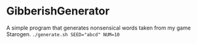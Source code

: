 # GibberishGenerator
A simple program that generates nonsensical words taken from my game Starogen.
```./generate.sh SEED="abcd" NUM=10```